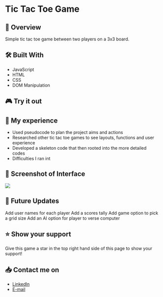 # Tic Tac Toe Game

## :helicopter: Overview
Simple tic tac toe game between two players on a 3x3 board.

## :hammer_and_wrench: Built With 
- JavaScript
- HTML
- CSS
- DOM Manipulation

## :video_game: Try it out


## :mag_right: My experience
- Used pseudocode to plan the project aims and actions
- Researched other tic tac toe games to see layouts, functions and user experience
- Developed a skeleton code that then rooted into the more detailed codes
- Difficulties I ran int

## :camera_flash: Screenshot of Interface
![](https://git.generalassemb.ly/karinzaki/tictactoe/blob/master/tictactoe-screenshot.png)

## :compass: Future Updates
Add user names for each player
Add a scores tally
Add game option to pick a grid size
Add an AI option for player to verse computer

## :star: Show your support
Give this game a star in the top right hand side of this page to show your support!

## :inbox_tray: Contact me on
- [LinkedIn](https://www.linkedin.com/in/karin-zaki-2bb3b2130)
- [E-mail](mailto:karin.zaki@hotmail.com)

